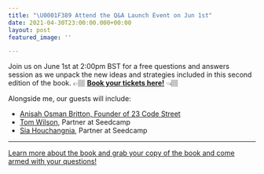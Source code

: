 ```yaml
---
title: "\U0001F389 Attend the Q&A Launch Event on Jun 1st"
date: 2021-04-30T23:00:00.000+00:00
layout: post
featured_image: ''

---
```

Join us on June 1st at 2:00pm BST for a free questions and answers session as we unpack the new ideas and strategies included in this second edition of the book. 👉🏽 [**Book your tickets here!**](https://sdca.mp/Fieldguide_21) 👈🏽

Alongside me, our guests will include:

* [Anisah Osman Britton, Founder of 23 Code Street](https://www.linkedin.com/in/anisahob/)
* [Tom Wilson](https://www.linkedin.com/in/tomwilsonseedcamp/), Partner at Seedcamp
* [Sia Houchangnia](https://www.linkedin.com/in/siahouchangnia/), Partner at Seedcamp

***

[Learn more about the book and grab your copy of the book and come armed with your questions!](https://www.fundraisingfieldguide.com/the-fundraising-field-guide-v2-0-e1e4919547f5)